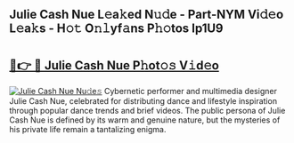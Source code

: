 ## Julie Cash Nue L𝚎a𝚔ed N𝚞𝚍e - Part-NYM Vi𝚍𝚎o L𝚎a𝚔s - H𝚘𝚝 O𝚗𝚕yf𝚊ns P𝚑𝚘tos Ip1U9

# <h2><a href="http://kfcd49n.oniu.top/?m=Julie+Cash+Nue">🔗👉 🔴 Julie Cash Nue P𝚑ot𝚘𝚜 V𝚒d𝚎o</a></h2>

[![Julie Cash Nue Nu𝚍e𝚜](https://i.imgur.com/0qMVB7G.gif)](http://kfcd49n.oniu.top/?m=Julie+Cash+Nue)
Cybernetic performer and multimedia designer Julie Cash Nue, celebrated for distributing dance and lifestyle inspiration through popular dance trends and brief videos. The public persona of Julie Cash Nue is defined by its warm and genuine nature, but the mysteries of his private life remain a tantalizing enigma.  
